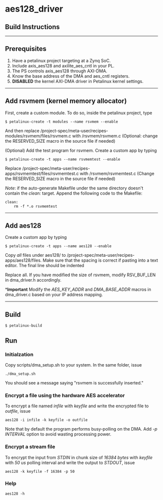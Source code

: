 # aes128_driver

## Build Instructions

---
Prerequisites
---
1. Have a petalinux project targeting at a Zynq SoC.
2. Include axis_aes128 and axilite_aes_cntl in your PL.
3. The PS controls axis_aes128 through AXI-DMA.
4. Know the base address of the DMA and aes_cntl registers.
5. **DISABLED** the kernel AXI-DMA driver in Petalinux kernel settings.

---
Add rsvmem (kernel memory allocator)
---
First, create a custom module. To do so, inside the petalinux project, type
```
$ petalinux-create -t modules --name rsvmem --enable
```
And then replace <Your-Project-Root>/project-spec/meta-user/recipes-modules/rsvmem/files/rsvmem.c
with /rsvmem/rsvmem.c 
(Optional: change the RESERVED_SIZE macro in the source file if needed)


(Optional) Add the test program for rsvmem. Create a custom app by typing
```
$ petalinux-create -t apps --name rsvmemtest --enable
```
Replace <Your-Project-Root>/project-spec/meta-user/recipes-apps/rsvmemtest/files/rsvmemtest.c
with /rsvmem/rsvmemtest.c (Change the RESERVED_SIZE macro in the source file if needed)

*Note*: if the auto-generate Makefile under the same directory doesn't contain the *clean:* target. 
Append the following code to the Makefile:
```
clean:
	rm -f *.o rsvmemtest
```

---
Add aes128
---
Create a custom app by typing
```
$ petalinux-create -t apps --name aes128 --enable
```
Copy *all* files under aes128/ to <Your-Project-Root>/project-spec/meta-user/recipes-apps/aes128/files.  Make sure that the spacing is correct if pasting into a text editor.  The final line should be indented

Replace all. If you have modified the size of rsvmem, modify RSV_BUF_LEN in dma_driver.h accordingly.
 
\***Important** Modify the *AES_KEY_ADDR* and *DMA_BASE_ADDR* macros in dma_driver.c based on your IP address mapping.

---
Build
---
```
$ petalinux-build
```

## Run
### Initialzation
Copy scripts/dma_setup.sh to your system. In the same folder, issue
```
./dma_setup.sh
``` 
You should see a message saying "rsvmem is successfully inserted." 

### Encrypt a file using the hardware AES accelerator
To encrypt a file named *infile* with *keyfile* and write the encrypted file to *outfile*, issue
``` 
aes128 -i infile -k keyfile -o outfile
```
Note that by default the program performs busy-polling on the DMA. Add *-p INTERVAL* option to avoid wasting processing power.
 
### Encrypt a stream file
To encrypt the input from *STDIN* in chunk size of *16384 bytes* with *keyfile* with *50 us* polling interval and write the output to *STDOUT*, issue
``` 
aes128 -k keyfile -f 16384 -p 50
```

### Help
```
aes128 -h
```


